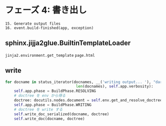 # フェーズ 4: 書き出し

```
15. Generate output files
16. event.build-finished(app, exception)
```

## sphinx.jijja2glue.BuiltinTemplateLoader

`jinja2.environment.get_template` `page.html`

## write

```python
for docname in status_iterator(docnames, __('writing output... '), "darkgreen",
                                len(docnames), self.app.verbosity):
    self.app.phase = BuildPhase.RESOLVING
    # doctree を env から得る
    doctree: docutils.nodes.document = self.env.get_and_resolve_doctree(docname, self)
    self.app.phase = BuildPhase.WRITING
    # doctree を write する
    self.write_doc_serialized(docname, doctree)
    self.write_doc(docname, doctree)
```
